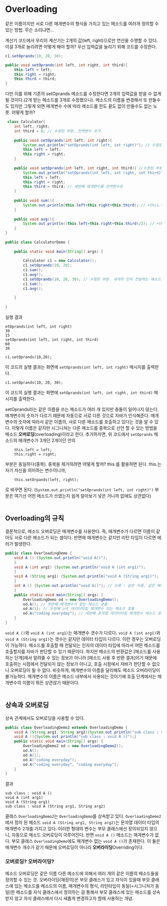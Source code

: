 # Overloading
같은 이름이지만 서로 다른 매개변수의 형식을 가지고 있는 메소드를 여러개 정의할 수 있는 방법. 무슨 소리냐면...   


계산기 코드에서 우리의 계산기는 2개의 값(left, right)으로만 연산을 수행할 수 있다. 이걸 3개로 늘리려면 어떻게 해야 할까? 우선 입력값을 늘리기 위해 코드를 수정한다.
```java
c1.setOprands(10, 20, 30);
```
```java
public void setOprands(int left, int right, int third){
    this.left = left;
    this.right = right;
    this.third = third;
}
``` 
다만 이를 위해 기존의 setOprands 메소드를 수정한다면 2개의 입력값을 받을 수 없게 될 것이다.(2개 받는 메소드를 3개로 수정했으니). 
메소드의 이름을 변경해서 또 만들수도 있지만 그렇게 되면 매개변수 수에 따라 메소드를 한도 끝도 없이 만들수도 없는 노릇. 어떻게 할까?
```java
 class Calculator{
    int left, right;
    int third = 0; // 수정된 부분. 전역변수 추가.
      
    public void setOprands(int left, int right){
        System.out.println("setOprands(int left, int right)"); // 수정된 부분. 매개변수 두개의 메소드라는 뜻의 프린트 출력용.
        this.left = left;
        this.right = right;
    }
     
    public void setOprands(int left, int right, int third){ //수정된 부분. 매개변수 3개용 메소드 오버로딩.
        System.out.println("setOprands(int left, int right, int third)");
        this.left = left;
        this.right = right;
        this.third = third; // 세번째 매개변수를 전역변수로
    }
     
    public void sum(){
        System.out.println(this.left+this.right+this.third); // +this.third 추가
    }
      
    public void avg(){
        System.out.println((this.left+this.right+this.third)/3); // +this.third 추가.
    }
}
  
public class CalculatorDemo {
      
    public static void main(String[] args) {
          
        Calculator c1 = new Calculator();
        c1.setOprands(10, 20);
        c1.sum();       
        c1.avg();
        c1.setOprands(10, 20, 30); // 수정된 부분. 세개의 인자 전달하는 메소드
        c1.sum();       
        c1.avg();
         
    }
  
}
```
실행 결과
```
etOprands(int left, int right)
30
15
setOprands(int left, int right, int third)
60
30
```
```
c1.setOprands(10,20);
```
이 코드의 실행 결과는 화면에 `setOprands(int left, int right)` 메시지를 출력한다. 
```
c1.setOprands(10, 20, 30);
```
이 코드의 실행 결과는 화면에 `setOprands(int left, int right, int third)` 메시지를 출력한다. 

setOprands라는 같은 이름을 쓰는 메소드가 여러 개 있지만 충돌이 일어나지 않는다. 매개변수의 숫자가 다르기 때문에 자동으로 서로 다른 것으로 자바가 인식해준다.
매개변수의 숫자에 따라서 같은 이름의, 서로 다른 메소드를 호출하고 있다는 것을 알 수 있다. 
이렇게 이름은 같지만 시그니처는 다른 메소드를 중복으로 선언 할 수 있는 방법을 메소드 **오버로딩**(overloading)이라고 한다.
추가하자면, 위 코드에서 `setOprands` 메소드의 매개변수가 3개던 2개이던 안의
```
    this.left = left;
    this.right = right;
```
부분은 동일하다(중복). 중복을 제거하려면 어떻게 할까? this.를 활용하면 된다. this.는 자기 자신을 의미하는 변수이니까, 
```
    this.setOrpands(left, right);
```
로 바꾸면 된다. (`System.out.println("setOprands(int left, int right)")` 부분은 여기선 어떤 메소드가 쓰였는지 쉽게 알아보기 넣은 거니까 없애도 상관없다)<br><br>

## Overloading의 규칙
결론적으로, 메소드 오버로딩은 매개변수를 사용한다. 즉, 매개변수가 다르면 이름이 같아도 서로 다른 메소드가 되는 셈이다.
반면에 매개변수는 같지만 리턴 타입이 다르면 에러가 발생한다.
```java
public class OverloadingDemo {
    void A () {System.out.println("void A()");
    }
    void A (int arg1) {System.out.println("void A (int arg1)");
    }
    void A (String arg1) {System.out.println("void A (String arg1)");
    }
    int A () {System.out.println("void A()"); // 오류 : 같은 이름, 같은 매개변수 갯수의 메소드 (첫번째)가 있지만 리턴값이 서로 달라서 오버로딩 불가. 
    }
    public static void main(String[] args) {
        OverloadingDemo od = new OverloadingDemo();
        od.A(); // 첫번째 매개변수가 없는 메소드 호출
        od.A(1); // 두번째 int 데이터타입 매개변수 있는 메소드 호출
        od.A("coding everyday"); // 세번째 문자열 데이터타입 매개변수 메소드 호출
    }
}
```
`void A ()`와 `void A (int arg1)`는 매개변수 갯수가 다르다. `void A (int arg1)`와 `void A (String arg1)`는 갯수는 같지만 데이터 타입이 다르다. 이런 경우는 오버로딩이 가능하다.
메소드를 호출할 때 전달되는 인자의 데이터 타입에 따라서 어떤 메소드를 호출할지를 자바가 판단할 수 있기 때문이다. 
하지만 메소드의 반환값은 [메소드를 사용하는 단계]에서 알려줄 수 있는 정보가 아니라 [메소드 사용 후 반환 결과]이기 때문에 
호출하는 시점에서 전달되지 않는 정보가 아니고, 호출 시점에서 자바가 판단할 수 없으니 오버로딩이 될 수 없다.
비슷하게, 매개변수의 이름을 달리해도 메소드 오버라이딩이 불가능하다. 매개변수의 이름은 메소드 내부에서 사용되는 것이기에 호출 단계에서는 매개변수의 이름이 뭐든 상관않기 때문이다. 
<br><br>

## 상속과 오버로딩
상속 관계에서도 오버로딩을 사용할 수 있다.
```java
public class OverloadingDemo2 extends OverloadingDemo {
    void A (String arg1, String arg2){System.out.println("sub class : void A (String arg1, String arg2)");}
    void A (){System.out.println("sub class : void A ()");}
    public static void main(String[] args) {
        OverloadingDemo2 od = new OverloadingDemo2();
        od.A();
        od.A(1);
        od.A("coding everyday");
        od.A("coding everyday", "coding everyday"); 
    }
}
```
결과
```
sub class : void A ()
void A (int arg1)
void A (String arg1)
sub class : void A (String arg1, String arg2)
```
클래스 `OverloadingDemo2`는 `OverloadingDemo`를 상속받고 있다. 
`OverloadingDemo2`에서 정의 된 메소드 `void A (String arg1, String arg2)`는 문자열 데이터 타입의 매개변수 2개를 가지고 있다.
이러한 형태의 변수는 부모 클래스에선 정의되있지 않으니, 자동으로 메소드 오버로딩이 이루어진다.
반면 `void A ()` 메소드는 매개변수가 없다. 부모 클래스 `OverloadingDemo`에도 매개변수 없는 `void A ()`가 존재한다. 
이 둘은 매개변수 개수가 같기 때문에 오버로딩이 아니라 **오버라이딩**Overriding이다.

### 오버로딩? 오버라이딩?
메소드 오버로딩은 같은 이름 다른 메소드에 의해서 여러 개의 같은 이름의 메소드들을 정의할 수 있는 것.
오버라이딩(재정의)은 부모 클래스가 있고 자식이 있을때 부모 클래스에 있는 메소드를 메소드의 이름, 매개변수의 형식, 리턴타입이 동일(=시그니처가 동일)한 메소드를
자식 클래스에서 정의하는 걸 통해서 부모 클래스에 있는 메소드를 상속받지 않고 자식 클래스에서 다시 새롭게 변경하고자 할때 사용하는 개념.
